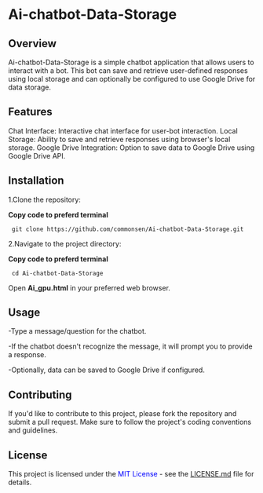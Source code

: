 # Ai-chatbot-Data-Storage
## Overview
Ai-chatbot-Data-Storage is a simple chatbot application that allows users to interact with a bot. This bot can save and retrieve user-defined responses using local storage and can optionally be configured to use Google Drive for data storage.

## Features
Chat Interface: Interactive chat interface for user-bot interaction.
Local Storage: Ability to save and retrieve responses using browser's local storage.
Google Drive Integration: Option to save data to Google Drive using Google Drive API.

## Installation
1.Clone the repository:

**Copy code to preferd terminal**

``` git clone https://github.com/commonsen/Ai-chatbot-Data-Storage.git``` 

2.Navigate to the project directory:

**Copy code to preferd terminal**

``` cd Ai-chatbot-Data-Storage```

Open **Ai_gpu.html** in your preferred web browser.

## Usage
-Type a message/question for the chatbot.

-If the chatbot doesn't recognize the message, it will prompt you to provide a response.

-Optionally, data can be saved to Google Drive if configured.

## Contributing
If you'd like to contribute to this project, please fork the repository and submit a pull request. Make sure to follow the project's coding conventions and guidelines.

## License
This project is licensed under the <span style="color:blue;">MIT License</span> - see the [LICENSE.md](LICENSE.md) file for details.


